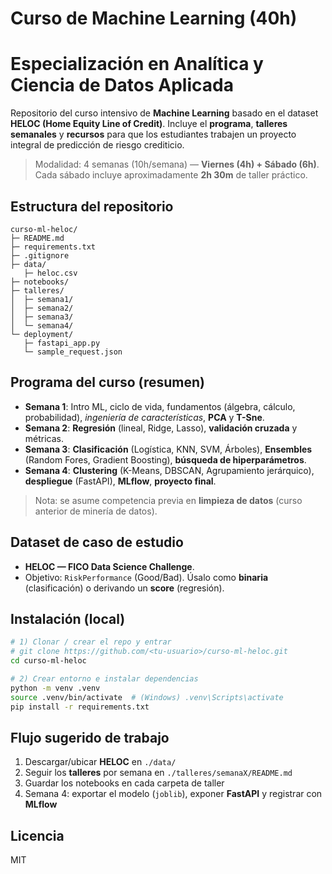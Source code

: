 # Curso de Machine Learning (40h)
# Especialización en Analítica y Ciencia de Datos Aplicada


Repositorio del curso intensivo de **Machine Learning** basado en el dataset **HELOC (Home Equity Line of Credit)**.
Incluye el **programa**, **talleres semanales** y **recursos** para que los estudiantes trabajen un proyecto integral
de predicción de riesgo crediticio.

> Modalidad: 4 semanas (10h/semana) — **Viernes (4h) + Sábado (6h)**.  
> Cada sábado incluye aproximadamente **2h 30m** de taller práctico.

## Estructura del repositorio
```
curso-ml-heloc/
├─ README.md
├─ requirements.txt
├─ .gitignore
├─ data/   
   ├─ heloc.csv
├─ notebooks/          
├─ talleres/
│  ├─ semana1/
│  ├─ semana2/
│  ├─ semana3/
│  └─ semana4/
└─ deployment/
   ├─ fastapi_app.py
   └─ sample_request.json
```

## Programa del curso (resumen)
- **Semana 1**: Intro ML, ciclo de vida, fundamentos (álgebra, cálculo, probabilidad), *ingeniería de características*, **PCA** y **T-Sne**.  
- **Semana 2**: **Regresión** (lineal, Ridge, Lasso), **validación cruzada** y métricas.  
- **Semana 3**: **Clasificación** (Logística, KNN, SVM, Árboles), **Ensembles** (Random Fores, Gradient Boosting), **búsqueda de hiperparámetros**.  
- **Semana 4**: **Clustering** (K-Means, DBSCAN, Agrupamiento jerárquico), **despliegue** (FastAPI), **MLflow**, **proyecto final**.

> Nota: se asume competencia previa en **limpieza de datos** (curso anterior de minería de datos).

## Dataset de caso de estudio
- **HELOC — FICO Data Science Challenge**.  
- Objetivo: `RiskPerformance` (Good/Bad). Úsalo como **binaria** (clasificación) o derivando un **score** (regresión).

## Instalación (local)
```bash
# 1) Clonar / crear el repo y entrar
# git clone https://github.com/<tu-usuario>/curso-ml-heloc.git
cd curso-ml-heloc

# 2) Crear entorno e instalar dependencias
python -m venv .venv
source .venv/bin/activate  # (Windows) .venv\Scripts\activate
pip install -r requirements.txt
```

## Flujo sugerido de trabajo
1. Descargar/ubicar **HELOC** en `./data/`  
2. Seguir los **talleres** por semana en `./talleres/semanaX/README.md`  
3. Guardar los notebooks en cada carpeta de taller  
4. Semana 4: exportar el modelo (`joblib`), exponer **FastAPI** y registrar con **MLflow**

## Licencia
MIT
